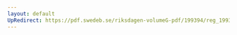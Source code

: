 ```yaml
---
layout: default
UpRedirect: https://pdf.swedeb.se/riksdagen-volumeG-pdf/199394/reg_199394_JuU/reg_199394_JuU_0009.pdf
---
```

